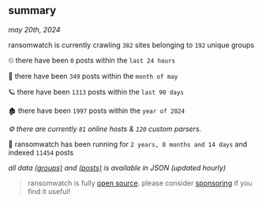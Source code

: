 
## summary
_may 20th, 2024_

ransomwatch is currently crawling `382` sites belonging to `192` unique groups

⏲ there have been `0` posts within the `last 24 hours`

🦈 there have been `349` posts within the `month of may`

🪐 there have been `1313` posts within the `last 90 days`

🏚 there have been `1997` posts within the `year of 2024`

_⚙️ there are currently `81` online hosts & `120` custom parsers._

🦕 ransomwatch has been running for `2 years, 8 months and 14 days` and indexed `11454` posts

_all data  [(groups)](http://ransomwhat.telemetry.ltd/groups) and [(posts)](http://ransomwhat.telemetry.ltd/posts) is available in JSON (updated hourly)_

> ransomwatch is fully [open source](https://github.com/joshhighet/ransomwatch#ransomwatch--). please consider [sponsoring](https://github.com/sponsors/joshhighet) if you find it useful!
